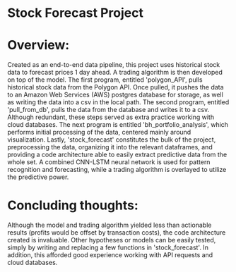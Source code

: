# Stock Forecast Project
  
#  Overview:
  Created as an end-to-end data pipeline, this project uses historical stock data to forecast prices 1 day ahead.  A trading algorithm is then developed on top of the model.  The first program, entitled 'polygon_API', pulls historical stock data from the Polygon API.  Once pulled, it pushes the data to an Amazon Web Services (AWS) postgres database for storage, as well as writing the data into a csv in the local path.  The second program, entitled 'pull_from_db', pulls the data from the database and writes it to a csv.  Although redundant, these steps served as extra practice working with cloud databases.  The next program is entitled 'bh_portfolio_analysis', which performs initial processing of the data, centered mainly around visualization.  Lastly, 'stock_forecast' constitutes the bulk of the project, preprocessing the data, organizing it into the relevant dataframes, and providing a code architecture able to easily extract predictive data from the whole set. A combined CNN-LSTM neural network is used for pattern recognition and forecasting, while a trading algorithm is overlayed to utilize the predictive power.

#  Concluding thoughts:
  Although the model and trading algorithm yielded less than actionable results (profits would be offset by transaction costs), the code architecture created is invaluable. Other hypotheses or models can be easily tested, simply by writing and replacing a few functions in 'stock_forecast'. In addition, this afforded good experience working with API requests and cloud databases.
